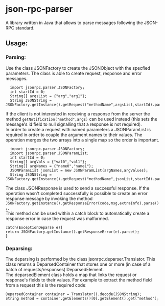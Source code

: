 # json-rpc-parser
A library written in Java that allows to parse messages following the JSON-RPC standard.
<h2>Usage:</h2>
<h3>Parsing:</h3>
Use the class JSONFactory to create the JSONObject with the specfied parameters. The class is able to create request, response and error messages.
<pre>
<code>  import jsonrpc.parser.JSONFactory;
  int startId = 0;
  String[] argsList = {"arg","arg1"};
  String JSONString = JSONFactory.getInstance().getRequest("methodName",argsList,startId).parse(); 
</code></pre>
If the client is not interested in receiving a response from the server the method <code>getNotification("method",args)</code> can be used instead (this sets the message's id field to null signalling that a response is not required).<br>
In order to create a request with named parameters a JSONParamList is required in order to couple the argument names to their values. The operation merges the two arrays into a single map so the order is important.
<pre>
<code>  import jsonrpc.parser.JSONFactory;
  import jsonrpc.parser.JSONParamList;
  int startId = 0;
  String[] argVals = {"val0","val1"};
  String[] argNames = {"name0","name1"};
  JSONParamList jsonList = new JSONParamList(argNames,argValues);
  String JSONString = JSONFactory.getInstance().getRequest("methodName",jsonList,startId).parse();
</code></pre>
The class JSONResponse is used to send a successful response. If the operation wasn't completed successfully is possible to create an error response message by invoking the method <code>JSONFactory.getInstance().getResponseError(code,msg,extraInfo).parse();</code>.<br>
This method can be used within a catch block to automatically create a response error in case the request was malformed.
<pre>
<code>catch(ExceptionDeparse e){
return JSONFactory.getInstance().getResponseError(e).parse();
}
</code></pre>
<h3>Deparsing:</h3>
The deparsing is performed by the class jsonrpc.deparser.Translator. This class returns a DeparsedContainer that stores one or more  (in case of a batch of requests/responses) DeparsedElement.<br>
The deparsedElement class holds a map that links the request or response's fields to their values. For example to extract the method field from a request this is the required code:
<pre>
<code>DeparsedContainer container = Translator().decode(JSONString);
String method = container.getElements()[0].getElement().get("method");
</code></pre>
